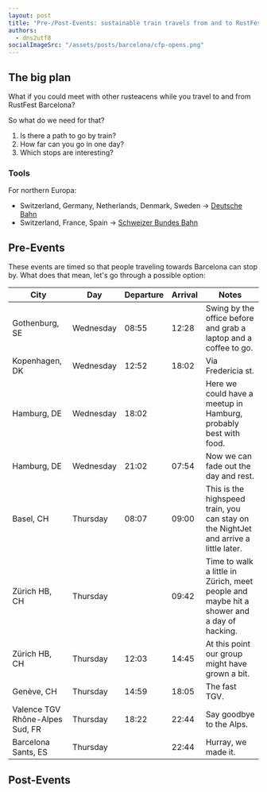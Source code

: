 ```yaml
---
layout: post
title: "Pre-/Post-Events: sustainable train travels from and to RustFest Barcelona"
authors:
  - dns2utf8
socialImageSrc: "/assets/posts/barcelona/cfp-opens.png"
---
```


## The big plan

What if you could meet with other rusteacens while you travel to and from RustFest Barcelona?

So what do we need for that?

1. Is there a path to go by train?
2. How far can you go in one day?
3. Which stops are interesting?

### Tools

For northern Europa:
* Switzerland, Germany, Netherlands, Denmark, Sweden -> [Deutsche Bahn](https://bahn.de)
* Switzerland, France, Spain -> [Schweizer Bundes Bahn](https://sbb.ch)

## Pre-Events

These events are timed so that people traveling towards Barcelona can stop by.
What does that mean, let's go through a possible option:


| City                            | Day       | Departure | Arrival | Notes                                                                                   |
|---------------------------------|-----------|-----------|---------|-----------------------------------------------------------------------------------------|
| Gothenburg, SE                  | Wednesday | 08:55     | 12:28   | Swing by the office before and grab a laptop and a coffee to go.                        |
| Kopenhagen, DK                  | Wednesday | 12:52     | 18:02   | Via Fredericia st.                                                                      |
| Hamburg, DE                     | Wednesday | 18:02     |         | Here we could have a meetup in Hamburg, probably best with food.                        |
| Hamburg, DE                     | Wednesday | 21:02     | 07:54   | Now we can fade out the day and rest.                                                   |
| Basel, CH                       | Thursday  | 08:07     | 09:00   | This is the highspeed train, you can stay on the NightJet and arrive a little later.    |
| Zürich HB, CH                   | Thursday  |           | 09:42   | Time to walk a little in Zürich, meet people and maybe hit a shower and a day of hacking. |
| Zürich HB, CH                   | Thursday  | 12:03     | 14:45   | At this point our group might have grown a bit.                                         |
| Genève, CH                      | Thursday  | 14:59     | 18:05   | The fast TGV.                                                                           |
| Valence TGV Rhône-Alpes Sud, FR | Thursday  | 18:22     | 22:44   | Say goodbye to the Alps.                                                                |
| Barcelona Sants, ES             | Thursday  |           | 22:44   | Hurray, we made it.                                                                     |

## Post-Events


